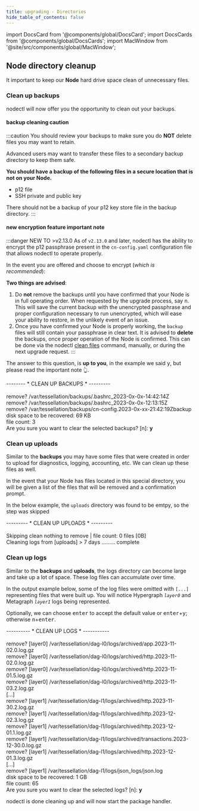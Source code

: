 ```yaml
---
title: upgrading - Directories
hide_table_of_contents: false
---
```

<intro-end />

import DocsCard from '@components/global/DocsCard';
import DocsCards from '@components/global/DocsCards';
import MacWindow from '@site/src/components/global/MacWindow';

<head>
  <title>Constellation Network Automation with nodectl</title>
  <meta
    name="description"
    content="Constellation Network Automation - Upgrade Tessellation with nodectl"
  />
</head>

## Node directory cleanup

It important to keep our **Node** hard drive space clean of unnecessary files.

### Clean up backups

nodectl will now offer you the opportunity to clean out your backups.

#### backup cleaning caution
:::caution
You should review your backups to make sure you do **NOT** delete files you may want to retain.

Advanced users may want to transfer these files to a secondary backup directory to keep them safe.

**You should have a backup of the following files in a secure location that is not on your Node.**

- p12 file
- SSH private and public key

There should not be a backup of your p12 key store file in the backup directory.
:::

#### new encryption feature important note
:::danger NEW TO &gt;v2.13.0
As of `v2.13.0` and later, nodectl has the ability to encrypt the p12 passphrase present in the `cn-config.yaml` configuration file that allows nodectl to operate properly.

In the event you are offered and choose to encrypt (*which is recommended*):

**Two things are advised**:
1. Do **not** remove the backups until you have confirmed that your Node is in full operating order.  When requested by the upgrade process, say <kbd>n</kbd>. This will save the current backup with the unencrypted passphrase and proper configuration necessary to run unencrypted, which will ease your ability to restore, in the unlikely event of an issue.
2. Once you have confirmed your Node is properly working, the `backup` files will still contain your passphrase in clear text.  It is advised to **delete** the backups, once proper operation of the Node is confirmed.  This can be done via the nodectl [clean files](../nodectlCommands#clean_files) command, manually, or during the next upgrade request.
:::

The answer to this question, is **up to you**, in the example we said <kbd>y</kbd>, but please read the important note 👆.

<MacWindow>
  -------- * CLEAN UP BACKUPS * ---------<br />
<br />
  remove?  /var/tessellation/backups/.bashrc_2023-0x-0x-14:42:14Z <br />
  remove?  /var/tessellation/backups/.bashrc_2023-0x-0x-12:13:15Z<br />
  remove?  /var/tessellation/backups/cn-config.2023-0x-xx-21:42:19Zbackup<br />
  disk space to be recovered: 69 KB <br />
  file count: 3<br />
  Are you sure you want to clear the selected backups? [n]: <b>y</b><br />
</MacWindow>

### Clean up uploads

Similar to the **backups** you may have some files that were created in order to upload for diagnostics, logging, accounting, etc.   We can clean up these files as well.

In the event that your Node has files located in this special directory, you will be given a list of the files that will be removed and a confirmation prompt.

In the below example, the `uploads` directory was found to be emtpy, so the step was skipped

<MacWindow>
  --------- * CLEAN UP UPLOADS * ---------<br />
<br />
  Skipping clean nothing to remove | file count:  0 files [0B]<br />
  Cleaning logs from [uploads] > 7 days ......... complete<br />
</MacWindow>

### Clean up logs

Similar to the **backups** and **uploads**, the logs directory can become large and take up a lot of space.  These log files can accumulate over time.

In the output example below, some of the log files were omitted with `[...]` representing files that were built up.  You will notice Hypergraph *`layer0`* and Metagraph *`layer1`* logs being represented.

Optionally, we can choose <kbd>enter</kbd> to accept the default value or <kbd>enter</kbd>+<kbd>y</kbd>; otherwise <kbd>n</kbd>+<kbd>enter</kbd>.

<MacWindow>
  ---------- * CLEAN UP LOGS * -----------<br />
  <br />
  remove? [layer0] /var/tessellation/dag-l0/logs/archived/app.2023-11-02.0.log.gz<br />
  remove? [layer0] /var/tessellation/dag-l0/logs/archived/http.2023-11-02.0.log.gz<br />
  remove? [layer0] /var/tessellation/dag-l0/logs/archived/http.2023-11-01.5.log.gz<br />
  remove? [layer0] /var/tessellation/dag-l0/logs/archived/http.2023-11-03.2.log.gz<br />
  [...]<br />
  remove? [layer1] /var/tessellation/dag-l1/logs/archived/http.2023-11-30.2.log.gz<br /> 
  remove? [layer1] /var/tessellation/dag-l1/logs/archived/http.2023-12-02.3.log.gz<br /> 
  remove? [layer1] /var/tessellation/dag-l1/logs/archived/http.2023-12-01.1.log.gz<br /> 
  remove? [layer1] /var/tessellation/dag-l1/logs/archived/transactions.2023-12-30.0.log.gz<br /> 
  remove? [layer1] /var/tessellation/dag-l1/logs/archived/http.2023-12-01.3.log.gz<br /> 
  [...]<br /> 
  remove? [layer1] /var/tessellation/dag-l1/logs/json_logs/json.log<br /> 
  disk space to be recovered: 1 GB <br />
  file count: 65<br />
  Are you sure you want to clear the selected logs? [n]: <b>y</b><br />
</MacWindow>

nodectl is done cleaning up and will now start the package handler.